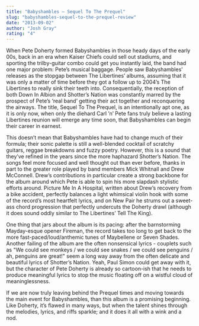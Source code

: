 ```yaml
---
title: "Babyshambles – Sequel To The Prequel"
slug: "babyshambles-sequel-to-the-prequel-review"
date: "2013-09-02"
author: "Josh Gray"
rating: "4"
---
```


When Pete Doherty formed Babyshambles in those heady days of the early 00s, back in an era when Kaiser Chiefs could sell out stadiums, and sporting the trilby-guitar combo could get you instantly laid, the band had one major problem: Pete’s musical baggage. People saw Babyshambles’ releases as the stopgap between The Libertines’ albums, assuming that it was only a matter of time before they got a follow up to 2004’s The Libertines to really sink their teeth into. Consequentially, the reception of both Down In Albion and Shotter’s Nation was constantly marred by the prospect of Pete’s ‘real band’ getting their act together and reconquering the airways. The title, Sequel To The Prequel, is an intentionally apt one, as it is only now, when only the diehard Carl ’n’ Pete fans truly believe a lasting Libertines reunion will emerge any time soon, that Babyshambles can begin their career in earnest.

This doesn’t mean that Babyshambles have had to change much of their formula; their sonic palette is still a well-blended cocktail of scratchy guitars, reggae breakdowns and fuzzy poetry. However, this is a sound that they’ve refined in the years since the more haphazard Shotter’s Nation. The songs feel more focused and well thought out than ever before, thanks in part to the greater role played by band members Mick Whitnall and Drew McConnell. Drew’s contributions in particular create a strong backbone for the album around which Pete is able to spin his more slapdash stylistic efforts around. Picture Me In A Hospital, written about Drew’s recovery from a bike accident, perfectly balances a light whimsical violin hook with some of the record’s most heartfelt lyrics, and on New Pair he strums out a sweet-ass chord progression that perfectly undercuts the Doherty drawl (although it does sound oddly similar to The Libertines’ Tell The King).

One thing that jars about the album is its pacing: after the barnstorming Mayday-esque opener Fireman, the record takes too long to get back to the more fast-paced/loud/anthemic tunes of Maybellene or Seven Shades. Another failing of the album are the often nonsensical lyrics - couplets such as "We could see monkeys / we could see snakes / we could see penguins / ah, penguins are great!" seem a long way away from the often delicate and beautiful lyrics of Shotter’s Nation. Yeah, Paul Simon could get away with it, but the character of Pete Doherty is already so cartoon-ish that he needs to produce meaningful lyrics to stop the music floating off on a wistful cloud of meaninglessness.

If we are now truly leaving behind the Prequel times and moving towards the main event for Babyshambles, than this album is a promising beginning. Like Doherty, it’s flawed in many ways, but when the talent shines through the melodies, lyrics, and riffs sparkle; and it does it all with a wink and a nod.
